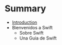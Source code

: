 # Summary

* [Introduction](README.md)
* Bienvenidos a Swift
   * Sobre Swift
   * Una Guia de Swift

